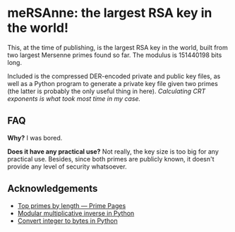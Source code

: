 # meRSAnne: the largest RSA key in the world!

This, at the time of publishing, is the largest RSA key in the world, built from two largest Mersenne primes found so far. The modulus is 151440198 bits long.

Included is the compressed DER-encoded private and public key files, as well as a Python program to generate a private key file given two primes (the latter is probably the only useful thing in here). *Calculating CRT exponents is what took most time in my case.*

## FAQ

**Why?** I was bored.

**Does it have any practical use?** Not really, the key size is too big for any practical use. Besides, since both primes are publicly known, it doesn't provide any level of security whatsoever.

## Acknowledgements

* [Top primes by length — Prime Pages](https://primes.utm.edu/largest.html)
* [Modular multiplicative inverse in Python](https://stackoverflow.com/a/9758173)
* [Convert integer to bytes in Python](https://stackoverflow.com/a/30375198)

